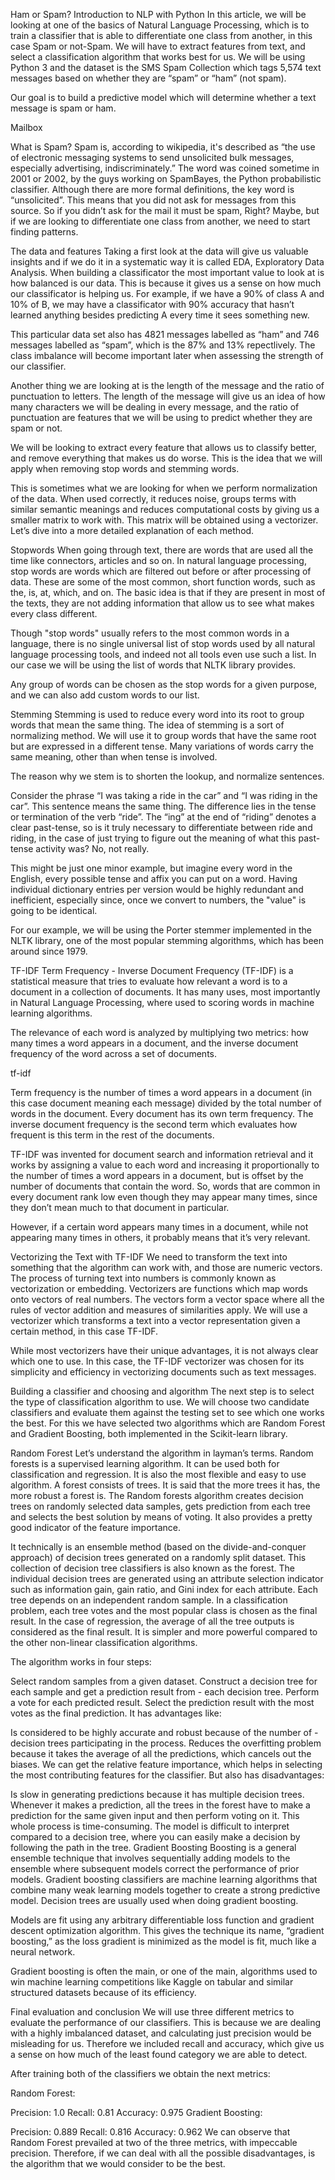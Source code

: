 Ham or Spam?
Introduction to NLP with Python
In this article, we will be looking at one of the basics of Natural Language Processing, which is to train a classifier that is able to differentiate one class from another, in this case Spam or not-Spam. We will have to extract features from text, and select a classification algorithm that works best for us. We will be using Python 3 and the dataset is the SMS Spam Collection which tags 5,574 text messages based on whether they are “spam” or “ham” (not spam).

Our goal is to build a predictive model which will determine whether a text message is spam or ham.

Mailbox

What is Spam?
Spam is, according to wikipedia, it's described as “the use of electronic messaging systems to send unsolicited bulk messages, especially advertising, indiscriminately.” The word was coined sometime in 2001 or 2002, by the guys working on SpamBayes, the Python probabilistic classifier. Although there are more formal definitions, the key word is “unsolicited”. This means that you did not ask for messages from this source. So if you didn’t ask for the mail it must be spam, Right? Maybe, but if we are looking to differentiate one class from another, we need to start finding patterns.

The data and features
Taking a first look at the data will give us valuable insights and if we do it in a systematic way it is called EDA, Exploratory Data Analysis. When building a classificator the most important value to look at is how balanced is our data. This is because it gives us a sense on how much our classificator is helping us. For example, if we have a 90% of class A and 10% of B, we may have a classificator with 90% accuracy that hasn’t learned anything besides predicting A every time it sees something new.

This particular data set also has 4821 messages labelled as “ham” and 746 messages labelled as “spam”, which is the 87% and 13% repectlively. The class imbalance will become important later when assessing the strength of our classifier.

Another thing we are looking at is the length of the message and the ratio of punctuation to letters. The length of the message will give us an idea of how many characters we will be dealing in every message, and the ratio of punctuation are features that we will be using to predict whether they are spam or not.

We will be looking to extract every feature that allows us to classify better, and remove everything that makes us do worse. This is the idea that we will apply when removing stop words and stemming words.

This is sometimes what we are looking for when we perform normalization of the data. When used correctly, it reduces noise, groups terms with similar semantic meanings and reduces computational costs by giving us a smaller matrix to work with. This matrix will be obtained using a vectorizer. Let’s dive into a more detailed explanation of each method.

Stopwords
When going through text, there are words that are used all the time like connectors, articles and so on. In natural language processing, stop words are words which are filtered out before or after processing of data. These are some of the most common, short function words, such as the, is, at, which, and on. The basic idea is that if they are present in most of the texts, they are not adding information that allow us to see what makes every class different.

Though "stop words" usually refers to the most common words in a language, there is no single universal list of stop words used by all natural language processing tools, and indeed not all tools even use such a list. In our case we will be using the list of words that NLTK library provides.

Any group of words can be chosen as the stop words for a given purpose, and we can also add custom words to our list.

Stemming
Stemming is used to reduce every word into its root to group words that mean the same thing. The idea of stemming is a sort of normalizing method. We will use it to group words that have the same root but are expressed in a different tense. Many variations of words carry the same meaning, other than when tense is involved.

The reason why we stem is to shorten the lookup, and normalize sentences.

Consider the phrase “I was taking a ride in the car” and “I was riding in the car”. This sentence means the same thing. The difference lies in the tense or termination of the verb “ride”. The “ing” at the end of “riding” denotes a clear past-tense, so is it truly necessary to differentiate between ride and riding, in the case of just trying to figure out the meaning of what this past-tense activity was? No, not really.

This might be just one minor example, but imagine every word in the English, every possible tense and affix you can put on a word. Having individual dictionary entries per version would be highly redundant and inefficient, especially since, once we convert to numbers, the "value" is going to be identical.

For our example, we will be using the Porter stemmer implemented in the NLTK library, one of the most popular stemming algorithms, which has been around since 1979.

TF-IDF
Term Frequency - Inverse Document Frequency (TF-IDF) is a statistical measure that tries to evaluate how relevant a word is to a document in a collection of documents. It has many uses, most importantly in Natural Language Processing, where used to scoring words in machine learning algorithms.

The relevance of each word is analyzed by multiplying two metrics: how many times a word appears in a document, and the inverse document frequency of the word across a set of documents.

tf-idf

Term frequency is the number of times a word appears in a document (in this case document meaning each message) divided by the total number of words in the document. Every document has its own term frequency. The inverse document frequency is the second term which evaluates how frequent is this term in the rest of the documents.

TF-IDF was invented for document search and information retrieval and it works by assigning a value to each word and increasing it proportionally to the number of times a word appears in a document, but is offset by the number of documents that contain the word. So, words that are common in every document rank low even though they may appear many times, since they don’t mean much to that document in particular.

However, if a certain word appears many times in a document, while not appearing many times in others, it probably means that it’s very relevant.

Vectorizing the Text with TF-IDF
We need to transform the text into something that the algorithm can work with, and those are numeric vectors. The process of turning text into numbers is commonly known as vectorization or embedding. Vectorizers are functions which map words onto vectors of real numbers. The vectors form a vector space where all the rules of vector addition and measures of similarities apply. We will use a vectorizer which transforms a text into a vector representation given a certain method, in this case TF-IDF.

While most vectorizers have their unique advantages, it is not always clear which one to use. In this case, the TF-IDF vectorizer was chosen for its simplicity and efficiency in vectorizing documents such as text messages.

Building a classifier and choosing and algorithm
The next step is to select the type of classification algorithm to use. We will choose two candidate classifiers and evaluate them against the testing set to see which one works the best. For this we have selected two algorithms which are Random Forest and Gradient Boosting, both implemented in the Scikit-learn library.

Random Forest
Let’s understand the algorithm in layman’s terms. Random forests is a supervised learning algorithm. It can be used both for classification and regression. It is also the most flexible and easy to use algorithm. A forest consists of trees. It is said that the more trees it has, the more robust a forest is. The Random forests algorithm creates decision trees on randomly selected data samples, gets prediction from each tree and selects the best solution by means of voting. It also provides a pretty good indicator of the feature importance.

It technically is an ensemble method (based on the divide-and-conquer approach) of decision trees generated on a randomly split dataset. This collection of decision tree classifiers is also known as the forest. The individual decision trees are generated using an attribute selection indicator such as information gain, gain ratio, and Gini index for each attribute. Each tree depends on an independent random sample. In a classification problem, each tree votes and the most popular class is chosen as the final result. In the case of regression, the average of all the tree outputs is considered as the final result. It is simpler and more powerful compared to the other non-linear classification algorithms.

The algorithm works in four steps:

Select random samples from a given dataset.
Construct a decision tree for each sample and get a prediction result from - each decision tree.
Perform a vote for each predicted result.
Select the prediction result with the most votes as the final prediction.
It has advantages like:

Is considered to be highly accurate and robust because of the number of - decision trees participating in the process.
Reduces the overfitting problem because it takes the average of all the predictions, which cancels out the biases.
We can get the relative feature importance, which helps in selecting the most contributing features for the classifier.
But also has disadvantages:

Is slow in generating predictions because it has multiple decision trees. Whenever it makes a prediction, all the trees in the forest have to make a prediction for the same given input and then perform voting on it. This whole process is time-consuming.
The model is difficult to interpret compared to a decision tree, where you can easily make a decision by following the path in the tree.
Gradient Boosting
Boosting is a general ensemble technique that involves sequentially adding models to the ensemble where subsequent models correct the performance of prior models. Gradient boosting classifiers are machine learning algorithms that combine many weak learning models together to create a strong predictive model. Decision trees are usually used when doing gradient boosting.

Models are fit using any arbitrary differentiable loss function and gradient descent optimization algorithm. This gives the technique its name, “gradient boosting,” as the loss gradient is minimized as the model is fit, much like a neural network.

Gradient boosting is often the main, or one of the main, algorithms used to win machine learning competitions like Kaggle on tabular and similar structured datasets because of its efficiency.

Final evaluation and conclusion
We will use three different metrics to evaluate the performance of our classifiers. This is because we are dealing with a highly imbalanced dataset, and calculating just precision would be misleading for us. Therefore we included recall and accuracy, which give us a sense on how much of the least found category we are able to detect.

After training both of the classifiers we obtain the next metrics:

Random Forest:

Precision: 1.0
Recall: 0.81
Accuracy: 0.975
Gradient Boosting:

Precision: 0.889
Recall: 0.816
Accuracy: 0.962
We can observe that Random Forest prevailed at two of the three metrics, with impeccable precision. Therefore, if we can deal with all the possible disadvantages, is the algorithm that we would consider to be the best.